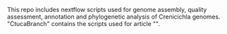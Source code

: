 This repo includes nextflow scripts used for genome assembly, quality assessment, annotation and phylogenetic analysis of Crenicichla genomes.
"CtucaBranch" contains the scripts used for article "".
